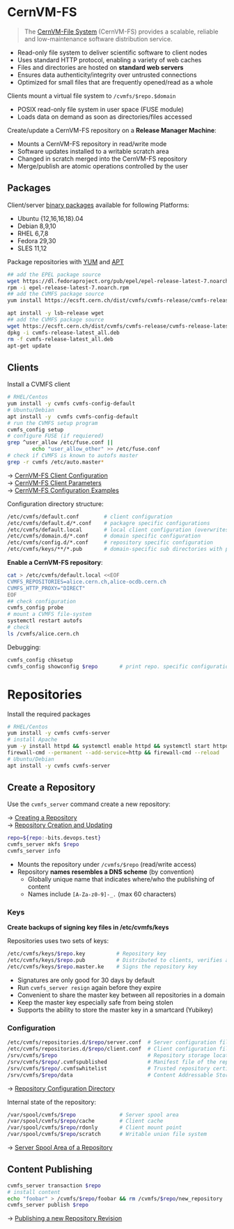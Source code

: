 # CernVM-FS

> The [CernVM-File System][cf] (CernVM-FS) provides a scalable, reliable and
> low-maintenance software distribution service.

* Read-only file system to deliver scientific software to client nodes
* Uses standard HTTP protocol, enabling a variety of web caches
* Files and directories are hosted on **standard web servers**
* Ensures data authenticity/integrity over untrusted connections
* Optimized for small files that are frequently opened/read as a whole

Clients mount a virtual file system to `/cvmfs/$repo.$domain`

* POSIX read-only file system in user space (FUSE module)
* Loads data on demand as soon as directories/files accessed

Create/update a CernVM-FS repository on a **Release Manager Machine**:

* Mounts a CernVM-FS repository in read/write mode
* Software updates installed to a writable scratch area
* Changed in scratch merged into the CernVM-FS repository
* Merge/publish are atomic operations controlled by the user

## Packages

Client/server [binary packages][bp] available for following Platforms:

* Ubuntu {12,16,16,18}.04
* Debian 8,9,10 
* RHEL 6,7,8
* Fedora 29,30
* SLES 11,12 

Package repositories with [YUM][yr] and [APT][ap]

[cf]: https://cvmfs.readthedocs.io/en/2.4/index.html
[bp]: https://cernvm.cern.ch/portal/filesystem/downloads
[yr]: https://cvmrepo.web.cern.ch/cvmrepo/yum/
[ap]: https://cvmrepo.web.cern.ch/cvmrepo/apt/

```bash
## add the EPEL package source
wget https://dl.fedoraproject.org/pub/epel/epel-release-latest-7.noarch.rpm
rpm -i epel-release-latest-7.noarch.rpm
## add the CVMFS package source
yum install https://ecsft.cern.ch/dist/cvmfs/cvmfs-release/cvmfs-release-latest.noarch.rpm
```
```bash
apt install -y lsb-release wget
## add the CVMFS package source
wget https://ecsft.cern.ch/dist/cvmfs/cvmfs-release/cvmfs-release-latest_all.deb
dpkg -i cvmfs-release-latest_all.deb
rm -f cvmfs-release-latest_all.deb
apt-get update
```

## Clients

Install a CVMFS client

```bash
# RHEL/Centos
yum install -y cvmfs cvmfs-config-default
# Ubuntu/Debian
apt install -y  cvmfs cvmfs-config-default
# run the CVMFS setup program
cvmfs_config setup
# configure FUSE (if requiered)
grep ^user_allow /etc/fuse.conf ||
        echo "user_allow_other" >> /etc/fuse.conf
# check if CVMFS is known to autofs master
grep -r cvmfs /etc/auto.master* 
```

→ [CernVM-FS Client Configuration](https://cvmfs.readthedocs.io/en/2.4/cpt-configure.html)  
→ [CernVM-FS Client Parameters](https://cvmfs.readthedocs.io/en/2.4/apx-parameters.html#apxsct-clientparameters)  
→ [CernVM-FS Configuration Examples](http://cernvm.cern.ch/portal/cvmfs/examples)

Configuration directory structure:

```bash
/etc/cvmfs/default.conf        # client configuration
/etc/cvmfs/default.d/*.conf    # packagre specific configurations
/etc/cvmfs/default.local       # local client configuration (overwrites *.conf)
/etc/cvmfs/domain.d/*.conf     # domain specific configuration
/etc/cvmfs/config.d/*.conf     # repository specific configuration
/etc/cvmfs/keys/**/*.pub       # domain-specific sub directories with public keys 
```

**Enable a CernVM-FS repository**:

```bash
cat > /etc/cvmfs/default.local <<EOF
CVMFS_REPOSITORIES=alice.cern.ch,alice-ocdb.cern.ch
CVMFS_HTTP_PROXY="DIRECT"
EOF
## check configuration
cvmfs_config probe
# mount a CVMFS file-system
systemctl restart autofs
# check
ls /cvmfs/alice.cern.ch
```

Debugging:

```bash
cvmfs_config chksetup                  
cvmfs_config showconfig $repo       # print repo. specific configuration
```

# Repositories

Install the required packages

```bash
# RHEL/Centos
yum install -y cvmfs cvmfs-server
# install Apache
yum -y install httpd && systemctl enable httpd && systemctl start httpd
firewall-cmd --permanent --add-service=http && firewall-cmd --reload
# Ubuntu/Debian
apt install -y cvmfs cvmfs-server
```


## Create a Repository

Use the `cvmfs_server` command create a new repository:

→  [Creating a Repository](https://cvmfs.readthedocs.io/en/2.4/cpt-repo.html)  
→  [Repository Creation and Updating](https://cvmfs.readthedocs.io/en/2.4/cpt-repo.html#sct-repocreation)  

```bash
repo=${repo:-bits.devops.test}
cvmfs_server mkfs $repo
cvmfs_server info
```

* Mounts the repository under `/cvmfs/$repo` (read/write access)
* Repository **names resembles a DNS scheme** (by convention)
  - Globally unique name that indicates where/who the publishing of content
  - Names include `[A-Za-z0-9]-_.` (max 60 characters)

### Keys

**Create backups of signing key files in /etc/cvmfs/keys**

Repositories uses two sets of keys:

```bash
/etc/cvmfs/keys/$repo.key          # Repository key
/etc/cvmfs/keys/$repo.pub          # Distributed to clients, verifies authenticity
/etc/cvmfs/keys/$repo.master.ke    # Signs the repository key
```

* Signatures are only good for 30 days by default
* Run `cvmfs_server resign` again before they expire
* Convenient to share the master key between all repositories in a domain
* Keep the master key especially safe from being stolen
* Supports the ability to store the master key in a smartcard (Yubikey)

### Configuration 

```bash
/etc/cvmfs/repositories.d/$repo/server.conf  # Server configuration file
/etc/cvmfs/repositories.d/$repo/client.conf  # Client configuration file
/srv/cvmfs/$repo                             # Repository storage location
/srv/cvmfs/$repo/.cvmfspublished             # Manifest file of the repository
/srv/cvmfs/$repo/.cvmfswhitelist             # Trusted repository certificates
/srv/cvmfs/$repo/data                        # Content Addressable Storage (CAS)
```

→  [Repository Configuration Directory](https://cvmfs.readthedocs.io/en/2.4/apx-serverinfra.html#repository-configuration-directory)  

Internal state of the repository:

```bash
/var/spool/cvmfs/$repo              # Server spool area
/var/spool/cvmfs/$repo/cache        # Client cache
/var/spool/cvmfs/$repo/rdonly       # Client mount point
/var/spool/cvmfs/$repo/scratch      # Writable union file system
```

→  [Server Spool Area of a Repository](https://cvmfs.readthedocs.io/en/2.4/apx-serverinfra.html#server-spool-area-of-a-repository-stratum0)

## Content Publishing

```bash
cvmfs_server transaction $repo
# install content
echo "foobar" > /cvmfs/$repo/foobar && rm /cvmfs/$repo/new_repository
cvmfs_server publish $repo
```

→  [Publishing a new Repository Revision](https://cvmfs.readthedocs.io/en/2.4/cpt-repo.html#publishing-a-new-repository-revision)
